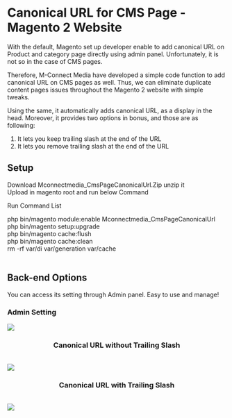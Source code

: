 <h1>Canonical URL for CMS Page - Magento 2 Website</h2>

With the default, Magento set up developer enable to add canonical URL on Product and category page directly using admin panel. Unfortunately, it is not so in the case of CMS pages.  

Therefore, M-Connect Media have developed a simple code function to add canonical URL on CMS pages as well. Thus, we can eliminate duplicate content pages issues throughout the Magento 2 website with simple tweaks.

Using the same, it automatically adds canonical URL, as a display in the head. Moreover, it provides two options in bonus, and those are as following:

<ol>
<li>It lets you keep trailing slash at the end of the URL</li>
<li>It lets you remove trailing slash at the end of the URL</li>
</ol>

<h2>Setup</h2>

Download Mconnectmedia_CmsPageCanonicalUrl.Zip unzip it <br>
Upload in magento root  and run below Command <br>

Run Command List

php bin/magento module:enable Mconnectmedia_CmsPageCanonicalUrl <br>
php bin/magento setup:upgrade <br>
php bin/magento cache:flush <br>
php bin/magento cache:clean <br>
rm -rf var/di var/generation var/cache <br><br>

<h2>Back-end Options</h2>

You can access its setting through Admin panel. Easy to use and manage! 

<h3>Admin Setting</h3>
<img src="http://mconnectmedia.com/pub/media/github/admin_canonical.jpg" />

<h3><center>Canonical URL without Trailing Slash</center></h3><br>
<img src="https://www.mconnectmedia.com/pub/media/github/canonical.jpg" />

<h3><center>Canonical URL with Trailing Slash</center></h3><br>
<img src="https://www.mconnectmedia.com/pub/media/github/canonical_trailing_slash.jpg" />
